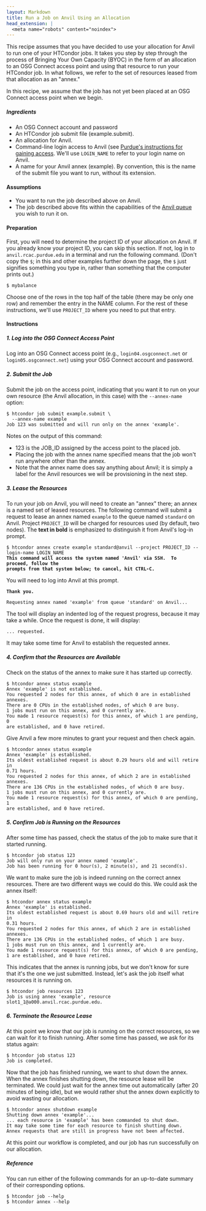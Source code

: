```yaml
---
layout: Markdown
title: Run a Job on Anvil Using an Allocation
head_extension: |
  <meta name="robots" content="noindex">
---
```


This recipe assumes that you have decided to use your allocation
for Anvil to run one of your HTCondor jobs.  It takes you step by
step through the process of Bringing Your Own Capacity (BYOC) in the
form of an allocation to an OSG Connect access point and using that
resource to run your HTCondor job.  In what follows, we refer to the set
of resources leased from that allocation as an "annex."

In this recipe, we assume that the job has not yet been placed at an
OSG Connect access point when we begin.

##### Ingredients

- An OSG Connect account and password
- An HTCondor job submit file (example.submit).
- An allocation for Anvil.
- Command-line login access to Anvil (see [Purdue's instructions for gaining access](https://www.rcac.purdue.edu/knowledge/anvil/access).
  We'll use `LOGIN_NAME` to refer to your login name on Anvil.
- A name for your Anvil annex (example).  By convention,
  this is the name of the submit file you want to run, without its extension.

#### Assumptions

* You want to run the job described above on Anvil.
* The job described above fits within the capabilities of the [Anvil queue](https://www.rcac.purdue.edu/knowledge/anvil/run/partitions)
    you wish to run it on.

#### Preparation

First, you will need to determine the project ID of your allocation on
Anvil.  If you already know your project ID, you can skip this
section.  If not, log in to `anvil.rcac.purdue.edu` in a terminal and run the
following command.  (Don't copy the `$`; in this and other examples
further down the page, the `$` just signifies something you type in,
rather than something that the computer prints out.)

	$ mybalance

Choose one of the rows in the top half of the table (there may be only
one row) and remember the entry in the NAME column.  For the rest of
these instructions, we'll use `PROJECT_ID` where you need to put that
entry.

#### Instructions

##### 1. Log into the OSG Connect Access Point

Log into an OSG Connect access point (e.g., `login04.osgconnect.net` or
`login05.osgconnect.net`) using your OSG Connect account and password.

##### 2. Submit the Job

Submit the job on the access point, indicating that you want it to run
on your own resource (the Anvil allocation, in this case) with the
`--annex-name` option:

    $ htcondor job submit example.submit \
      --annex-name example
    Job 123 was submitted and will run only on the annex 'example'.

Notes on the output of this command:
- 123 is the JOB_ID assigned by the access point to the placed job.
- Placing the job with the annex name specified means that the job
  won't run anywhere other than the annex.
- Note that the annex name does say anything about Anvil; it is simply
  a label for the Anvil resources we will be provisioning
  in the next step.

##### 3. Lease the Resources

To run your job on Anvil, you will need to create an "annex" there;
an annex is a named set of leased resources.  The following command will
submit a request to lease an annex named `example` to the queue named `standard`
on Anvil.  Project `PROJECT_ID` will be charged for resources used (by
default, two nodes).  The **text in bold** is emphasized to distinguish
it from Anvil's log-in prompt.

<pre><code>$ htcondor annex create example standard@anvil --project PROJECT_ID --login-name LOGIN_NAME
<b>This command will access the system named 'Anvil' via SSH.  To proceed, follow the
prompts from that system below; to cancel, hit CTRL-C.</b>
</code></pre>

You will need to log into Anvil at this prompt.

<pre><code><b>Thank you.</b>

Requesting annex named 'example' from queue 'standard' on Anvil...
</code></pre>

The tool will display an indented log of the request progress, because
it may take a while.  Once the request is done, it will display:

	... requested.

It may take some time for Anvil to establish the requested annex.

##### 4. Confirm that the Resources are Available

Check on the status of the annex to make sure it has started up correctly.

	$ htcondor annex status example
	Annex 'example' is not established.
	You requested 2 nodes for this annex, of which 0 are in established
	annexes.
	There are 0 CPUs in the established nodes, of which 0 are busy.
	1 jobs must run on this annex, and 0 currently are.
	You made 1 resource request(s) for this annex, of which 1 are pending, 0
	are established, and 0 have retired.

Give Anvil a few more minutes to grant your request and then check again.

	$ htcondor annex status example
	Annex 'example' is established.
	Its oldest established request is about 0.29 hours old and will retire in
	0.71 hours.
	You requested 2 nodes for this annex, of which 2 are in established
	annexes.
	There are 136 CPUs in the established nodes, of which 0 are busy.
	1 jobs must run on this annex, and 0 currently are.
	You made 1 resource request(s) for this annex, of which 0 are pending, 1
	are established, and 0 have retired.

##### 5. Confirm Job is Running on the Resources

After some time has passed, check the status of the job to make sure
that it started running.

	$ htcondor job status 123
	Job will only run on your annex named 'example'.
	Job has been running for 0 hour(s), 2 minute(s), and 21 second(s).

We want to make sure the job is indeed running on the correct annex
resources.  There are two different ways we could do this.  We could ask
the annex itself:

	$ htcondor annex status example
	Annex 'example' is established.
	Its oldest established request is about 0.69 hours old and will retire in
	0.31 hours.
	You requested 2 nodes for this annex, of which 2 are in established
	annexes.
	There are 136 CPUs in the established nodes, of which 1 are busy.
	1 jobs must run on this annex, and 1 currently are.
	You made 1 resource request(s) for this annex, of which 0 are pending,
	1 are established, and 0 have retired.

This indicates that the annex is running jobs, but we don't know for
sure that it's the one we just submitted.  Instead, let's ask the job
itself what resources it is running on.

	$ htcondor job resources 123
	Job is using annex 'example', resource slot1_1@a000.anvil.rcac.purdue.edu.

##### 6. Terminate the Resource Lease

At this point we know that our job is running on the correct resources,
so we can wait for it to finish running.  After some time has passed, we
ask for its status again:

	$ htcondor job status 123
	Job is completed.

Now that the job has finished running, we want to shut down the annex.
When the annex finishes shutting down, the resource lease will be
terminated.  We could just wait for the annex time out automatically
(after 20 minutes of being idle), but we would rather shut the annex down
explicitly to avoid wasting our allocation.

	$ htcondor annex shutdown example
	Shutting down annex 'example'...
	... each resource in 'example' has been commanded to shut down.
	It may take some time for each resource to finish shutting down.
	Annex requests that are still in progress have not been affected.

At this point our workflow is completed, and our job has run
successfully on our allocation.

##### Reference

You can run either of the following commands for an up-to-date summary
of their corresponding options.

	$ htcondor job --help
	$ htcondor annex --help

